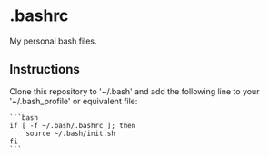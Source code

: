# .bashrc

My personal bash files.

## Instructions

Clone this repository to '~/.bash' and add the following line to your '~/.bash_profile' or equivalent file:

    ```bash
    if [ -f ~/.bash/.bashrc ]; then
        source ~/.bash/init.sh
    fi
    ```
